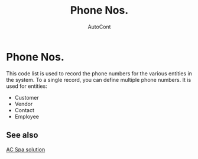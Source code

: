 ﻿---
    title: "Phone Nos."
    author: AutoCont
    ms.date: 04/30/2018
    ms.topic: article
    ms.prod: dynamics-nav-2017
    ms.contentlocale: en
    ms.lasthandoff: 04/30/2018
---

# Phone Nos.

This code list is used to record the phone numbers for the various entities in the system. To a single record, you can define multiple phone numbers. It is used for entities:
-	Customer
-	Vendor
-	Contact
-	Employee 



## <a name="see-also"></a>See also
[AC Spa solution](ac-spa-solution.md)